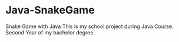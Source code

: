 # Java-SnakeGame
Snake Game with Java
This is my school project during Java Course.
Second Year of my bachelor degree.
